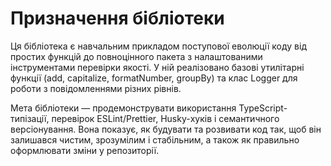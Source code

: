 # Призначення бібліотеки
Ця бібліотека є навчальним прикладом поступової еволюції коду від простих функцій до повноцінного пакета з налаштованими інструментами перевірки якості. У ній реалізовано базові утилітарні функції (add, capitalize, formatNumber, groupBy) та клас Logger для роботи з повідомленнями різних рівнів.

Мета бібліотеки — продемонструвати використання TypeScript-типізації, перевірок ESLint/Prettier, Husky-хукiв і семантичного версіонування. Вона показує, як будувати та розвивати код так, щоб він залишався чистим, зрозумілим і стабільним, а також як правильно оформлювати зміни у репозиторії.
